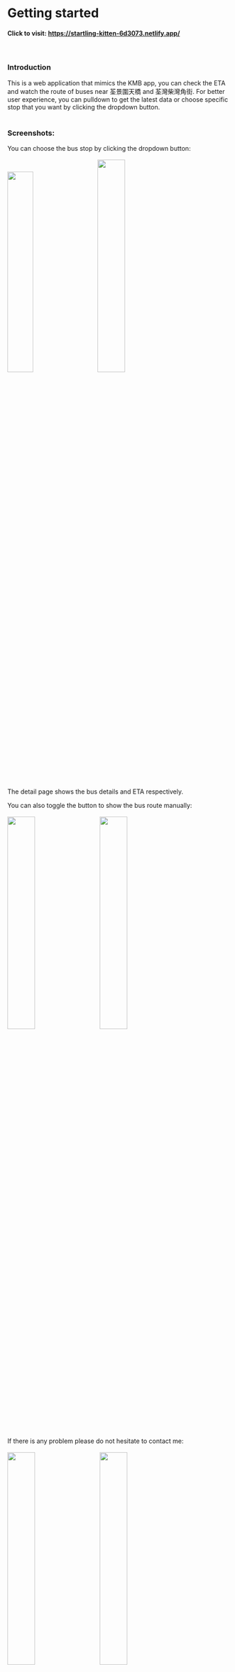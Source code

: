 # Getting started

#### Click to visit: https://startling-kitten-6d3073.netlify.app/
<br/>

### Introduction 

This is a web application that mimics the KMB app, you can check the ETA and watch the route of buses near 荃景圍天橋 and 荃灣柴灣角街. For better user experience, you can pulldown to get the latest data or choose specific stop that you want by clicking the dropdown button. 
<br/>
<br/>

### Screenshots:

You can choose the bus stop by clicking the dropdown button:
<br/>
<br/>
<img src="./kmb-eta/src/assets/image/kmb-01.png" width="34%">&nbsp;&nbsp;&nbsp;&nbsp;&nbsp;&nbsp;&nbsp;&nbsp;<img src="./kmb-eta/src/assets/image/kmb-05.png" width="35%">
<br/>
<br/>
<br/>

The detail page shows the bus details and ETA respectively.
<br/>

You can also toggle the button to show the bus route manually:
<br/>
<br/>
<img src="./kmb-eta/src/assets/image/kmb-02.png" width="35%">&nbsp;&nbsp;&nbsp;&nbsp;&nbsp;&nbsp;&nbsp;&nbsp;<img src="./kmb-eta/src/assets/image/kmb-06.png" width="35%">
<br/>
<br/>

If there is any problem please do not hesitate to contact me:
<br/>
<br/>
<img src="./kmb-eta/src/assets/image/kmb-04.png" width="35%">&nbsp;&nbsp;&nbsp;&nbsp;&nbsp;&nbsp;&nbsp;&nbsp;<img src="./kmb-eta/src/assets/image/kmb-07.png" width="35%">
<br/>
<img src="./kmb-eta/src/assets/image/kmb-08.png" width="35%">
<br/>

# Installation

#### Create an API key in the google developers console: https://console.developers.google.com
Set up a new project and generate an API key. (You can also edit the map style by map ID)
<br />
<br />

#### Open a .env file in the project root and specify your API key as:

```
REACT_APP_GOOGLE_MAPS_API_KEY=your_api_key_here
```
<br/>

#### List to check and enter the directory:

```
$ ls
$ cd kmb-eta
```

#### In the directory, you need to install the packages by running:

```
$ yarn install
```
OR

```
$ npm install
```
<br/>

#### After installed the packages run:

```
$ yarn start
```
OR

```
$ npm start
```
<br/>

#### Then visit:

```
http://localhost:3000
```

<br/>

#### Visit directly:

```
https://startling-kitten-6d3073.netlify.app/
```

<br/>
<br/>

# Assumption

### Data source:
https://data.gov.hk/tc-data/dataset/hk-td-tis_21-etakmb
<br/>
To get the real time data of bus stops, bus routes and ETA. 
<br/>

### Bus stops:
For simplicity, the bus stops are base on two locations (荃景圍天橋 and 荃灣柴灣角街).
<br/>
The bus stop ID are :
<br/>
荃景圍天橋: "BFA3460955AC820C"
<br/>
荃灣柴灣角街: "5FB1FCAF80F3D97D"
<br/>

### Special feature
Assume the user that works nearby, for increase the user experience there are tiny difference with the official KMB application.
<br/>

# Choice of solutions

### @react-google-maps/api:  
Import Google Map
<br/>
<br/>
User friendly, popular and comprehensive. The package is frequently maintained. 
<br/>

### react-simple-pull-to-refresh:  
Pull down to refresh  
<br/>
Simulate the mobile gesture, increase user experience while refresh.
<br/>

### react-loading-icons:
To add loading icon  
<br/>
Can import the loading icon directly with animation.
<br/>

### @fortawesome/react-fontawesome:
To add some useful icons  
<br/>
It provides numerous of icons, reduce the time of development. 
<br/>

### react-router-dom:
Navigate between pages  
<br/>
Friendly to use, popular among developers and the package is frequently maintained.
<br/>

### moment:
Format the time for ETA
<br/>
<br/>
Popular package to handle date and time, clean code and useful.
<br/>